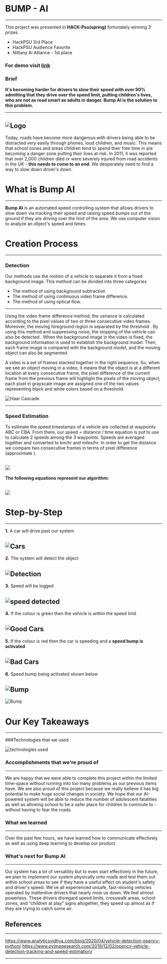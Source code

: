 # BUMP - AI
---
This project was presented in **HACK-Psu(spring)** fortunately winning 3 prizes
- HackPSU 3rd Place
- HackPSU Audience Favorite
- Nittany Ai Alliance - 1st place

### For demo visit [link](https://youtu.be/evG8thwSb10)

### Brief

**It's becoming harder for drivers to slow their speed with over 90% admitting that they drive over the speed limit, putting children's lives, who are not as road smart as adults in danger. Bump AI is the solution to this problem.**

---
![Logo](https://i.imgur.com/KSrMMFg.jpg )
---
Today, roads have become more dangerous with drivers being able to be distracted very easily through phones, loud children, and music. This means that school zones and areas children tend to spend their free time in are becoming a danger zone putting their lives at risk. In 2011, it was reported that over 2,000 children died or were severely injured from road accidents in the UK - **this needs to come to an end.** We desperately need to find a way to slow down driver's down.


# What is Bump AI
---
**Bump AI** is an automated speed controlling system that allows drivers to slow down via tracking their speed and raising speed _bumps_ out of the ground if they are driving over the limit of the area. We use computer vision to analyze an object's speed and times.

# Creation Process
---
### Detection

Our methods use the motion of a vehicle to separate it from a fixed background image. This method can be divided into three categories 
- The method of using background subtraction
- The method of using continuous video frame difference.
- The method of using optical flow.

---
 Using the video frame difference method, the variance is calculated according to the pixel values of two or three consecutive video frames. Moreover, the moving foreground region is separated by the threshold . By using this method and suppressing noise, the stopping of the vehicle can also be detected . When the background image in the video is fixed, the background information is used to establish the background model. Then, each frame image is compared with the background model, and the moving object can also be segmented.

 A video is a set of frames stacked together in the right sequence. So, when we see an object moving in a video, it means that the object is at a different location at every consecutive frame, the pixel difference of the current frame from the previous frame will highlight the pixels of the moving object, each pixel in grayscale image are assigned one of the two values representing black and white colors based on a threshold.

![Haar Cascade](https://i.imgur.com/u3cul0B.jpg)

---
### Speed Estimation

To estimate the speed timestamps of a vehicle are collected at waypoints ABC or CBA. From there, our speed = distance / time equation is put to use to calculate 2 speeds among the 3 waypoints. Speeds are averaged together and converted to km/hr and miles/hr. In order to get the distance we compare two consecutive frames in terms of pixel difference (approximate ). 

![](https://i.imgur.com/jAC0KrK.png)
---
**The following equations represent our algorithm:**

![](https://i.imgur.com/EST0CLJ.png)
---

# Step-by-Step
---
**1.** A car will drive past our system

![Cars](https://i.imgur.com/dMPvsx1.jpg)
---
**2.** The system will detect the object

![Detection](https://i.imgur.com/fI0lqoW.jpg)
---
**3.** Speed will be logged

![speed detected](https://i.imgur.com/oAnpwUT.png)
---
**4.** If the colour is green then the vehicle is within the speed limit 

![Good Cars](https://i.imgur.com/4N5E1MH.jpg)
---
**5.** If the colour is red then the car is speeding and a **speed bump is activated**

![Bad Cars](https://i.imgur.com/xtEydxZ.jpg)
---
**6.** Speed bump being activated shown below

![Bump](https://i.imgur.com/t9cFO4e.jpg)
---
![Bump](https://i.imgur.com/XKV878t.jpg)

# Our Key Takeaways
---
###Technologies that we used :

![technologies used](https://i.imgur.com/8Tr9LSu.png)

### Accomplishments that we're proud of
---
We are happy that we were able to complete this project within the limited time-space without running into too many problems as our previous items have. We are also proud of this project because we really believe it has big potential to make huge social changes in society. We hope that our AI-powered system will be able to reduce the number of adolescent fatalities as well as allowing school to be a safer place for children to commute to - without having to fear the roads.

### What we learned
---	
Over the past few hours, we have learned how to communicate effectively as well as using deep learning to develop our product.

### What's next for Bump AI
---
Our system has a lot of versatility but to even start effectively in the future, we plan to implement our system physically onto roads and test them out within school areas to see if they have a useful effect on student's safety and driver's speed. We’ve all experienced unsafe, fast-moving vehicles operated by inattentive drivers that nearly mow us down. We feel almost powerless. These drivers disregard speed limits, crosswalk areas, school zones, and “children at play” signs altogether, they speed up almost as if they are trying to catch some air.

## References
---
https://www.analyticsvidhya.com/blog/2020/04/vehicle-detection-opencv-python/
https://www.pyimagesearch.com/2019/12/02/opencv-vehicle-detection-tracking-and-speed-estimation/

---
